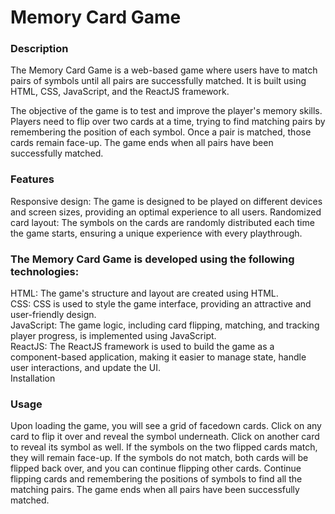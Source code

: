 <h1>Memory Card Game</h1>

<h3>Description</h3>

The Memory Card Game is a web-based game where users have to match pairs of symbols until all pairs are successfully matched. It is built using HTML, CSS, JavaScript, and the ReactJS framework.

The objective of the game is to test and improve the player's memory skills. Players need to flip over two cards at a time, trying to find matching pairs by remembering the position of each symbol. Once a pair is matched, those cards remain face-up. The game ends when all pairs have been successfully matched.

<h3>Features</h3>

Responsive design: The game is designed to be played on different devices and screen sizes, providing an optimal experience to all users.
Randomized card layout: The symbols on the cards are randomly distributed each time the game starts, ensuring a unique experience with every playthrough.

<h3>The Memory Card Game is developed using the following technologies:</h3>

<bold>HTML</bold>: The game's structure and layout are created using HTML. <br>
<bold>CSS</bold>: CSS is used to style the game interface, providing an attractive and user-friendly design. <br>
<bold>JavaScript</bold>: The game logic, including card flipping, matching, and tracking player progress, is implemented using JavaScript. <br>
<bold>ReactJS</bold>: The ReactJS framework is used to build the game as a component-based application, making it easier to manage state, handle user interactions, and update the UI.<br>
Installation

<h3>Usage</h3>

Upon loading the game, you will see a grid of facedown cards.
Click on any card to flip it over and reveal the symbol underneath.
Click on another card to reveal its symbol as well.
If the symbols on the two flipped cards match, they will remain face-up.
If the symbols do not match, both cards will be flipped back over, and you can continue flipping other cards.
Continue flipping cards and remembering the positions of symbols to find all the matching pairs.
The game ends when all pairs have been successfully matched.
